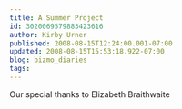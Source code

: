 ```yaml
---
title: A Summer Project
id: 3020069579883423616
author: Kirby Urner
published: 2008-08-15T12:24:00.001-07:00
updated: 2008-08-15T15:53:18.922-07:00
blog: bizmo_diaries
tags: 
---
```


[](https://blogger.googleusercontent.com/img/b/R29vZ2xl/AVvXsEh8XlXgGmqTFLxHhlW3QnIK2onYClL5qHCTynXPhZe4J6PObo64huh8JByOqD-rYC5Braw0ZTSJvXsl1vSyPdQI2rQjiEzYfBmRn5XMhYsQSJR1tU-0K87mPOjY4pphvXuYCJkh/s1600-h/eliz_paint2.jpg)[](https://blogger.googleusercontent.com/img/b/R29vZ2xl/AVvXsEj-hGrUgkeQjwD3bqy1KqB08cWoblWi7He-Lq0vsdQl3nHnmLjQm0FmmE3ll2KaPtF4iHqsej8BR5Mo1xbgynUD8jGOGNPEYMK7LLUWiYP84TEpJzgi9XUvehyphenhyphenlqpCZw4eIgdOw/s1600-h/tara_paint.jpg)[](https://blogger.googleusercontent.com/img/b/R29vZ2xl/AVvXsEgz9ynkghUhNo4Ve71eH5yZNMKCB6wN8gc6zxwwakU4kilLBvUoCVA7fL1sbX6wGXVBNIc3AeJd4NMW39sOnCnnF77QD5vXP0eoeV4uFkFwVELO5C4vpWjylMsCa9PsfgAUH340/s1600-h/eliz_paint.jpg)Our special thanks to Elizabeth Braithwaite